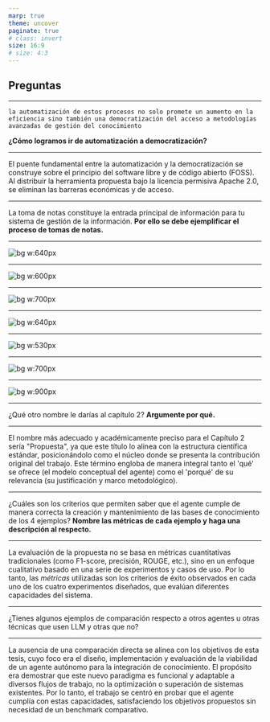 ```yaml
---
marp: true
theme: uncover
paginate: true
# class: invert
size: 16:9
# size: 4:3
---
```


<!-- _class: invert -->
## Preguntas

---

<!-- _class: invert -->
`la automatización de estos procesos no solo promete un aumento en la eficiencia sino también una democratización del acceso a metodologías avanzadas de gestión del conocimiento`

**¿Cómo logramos ir de automatización a democratización?**

---

El puente fundamental entre la automatización y la democratización se construye sobre el principio del software libre y de código abierto (FOSS). Al distribuir la herramienta propuesta bajo la licencia permisiva Apache 2.0, se eliminan las barreras económicas y de acceso.



---

<!-- _class: invert -->
La toma de notas constituye la entrada principal de información para tu sistema de gestión de la información. **Por ello se debe ejemplificar el proceso de tomas de notas.** 

---

<!-- _header: Personal Knowledge Management -->
<!-- _footer: Linear Note-taking: Outline Method -->

![bg w:640px](img/outline_m.png)

---

<!-- _header: Personal Knowledge Management -->
<!-- _footer: Linear Note-taking: Sentence Method -->

![bg w:600px](img/sentence_m.png)

---

<!-- _header: Personal Knowledge Management -->
<!-- _footer: Non-Linear Note-taking: Charting -->

![bg w:700px](img/charting_m.png)

---

<!-- _header: Personal Knowledge Management -->
<!-- _footer: Non-Linear Note-taking: Mind Mapping -->

![bg w:640px](img/mapping.png)

---

<!-- _header: Personal Knowledge Management -->
<!-- _footer: Note-taking: Cornell Notes -->

![bg w:530px](img/cornell_m.png)

---

<!-- _header: Personal Knowledge Management -->
<!-- _footer: Org. Note-taking: Zettelkasten -->

![bg w:700px](img/Zettelkasten_paper_schematic.png)

---

<!-- _header: Personal Knowledge Management -->
<!-- _footer: Org. Note-taking: P.A.R.A -->

![bg w:900px](img/PARA.webp)

---

<!-- _class: invert -->
¿Qué otro nombre le darías al capítulo 2? **Argumente por qué.**

---

El nombre más adecuado y académicamente preciso para el Capítulo 2 sería "Propuesta", ya que este título lo alinea con la estructura científica estándar, posicionándolo como el núcleo donde se presenta la contribución original del trabajo. Este término engloba de manera integral tanto el 'qué' se ofrece (el modelo conceptual del agente) como el 'porqué' de su relevancia (su justificación y marco metodológico).

---

<!-- _class: invert -->
¿Cuáles son los criterios que permiten saber que el agente cumple de manera correcta la creación y mantenimiento de las bases de conocimiento de los 4 ejemplos? **Nombre las métricas de cada ejemplo y haga una descripción al respecto.**

---

La evaluación de la propuesta no se basa en métricas cuantitativas tradicionales (como F1-score, precisión, ROUGE, etc.), sino en un enfoque cualitativo basado en una serie de experimentos y casos de uso. Por lo tanto, las _métricas_ utilizadas son los criterios de éxito observados en cada uno de los cuatro experimentos diseñados, que evalúan diferentes capacidades del sistema.

---

<!-- _class: invert -->
¿Tienes algunos ejemplos de comparación respecto a otros agentes u otras técnicas que usen LLM y otras que no?

---

La ausencia de una comparación directa se alinea con los objetivos de esta tesis, cuyo foco era el diseño, implementación y evaluación de la viabilidad de un agente autónomo para la integración de conocimiento. El propósito era demostrar que este nuevo paradigma es funcional y adaptable a diversos flujos de trabajo, no la optimización o superación de sistemas existentes. Por lo tanto, el trabajo se centró en probar que el agente cumplía con estas capacidades, satisfaciendo los objetivos propuestos sin necesidad de un benchmark comparativo.